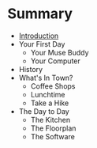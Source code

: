 # Summary

* [Introduction](README.md)
* Your First Day
   * Your Muse Buddy
   * Your Computer
* History
* What's In Town?
   * Coffee Shops
   * Lunchtime
   * Take a Hike
* The Day to Day
   * The Kitchen
   * The Floorplan
   * The Software

